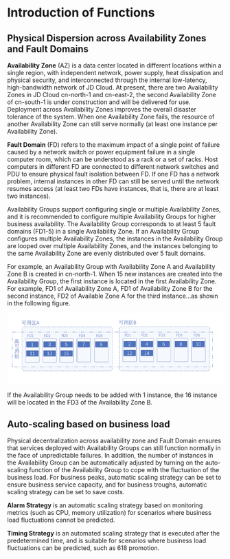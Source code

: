 # Introduction of Functions

## Physical Dispersion across Availability Zones and Fault Domains

**Availability Zone** (AZ) is a data center located in different locations within a single region, with independent network, power supply, heat dissipation and physical security, and interconnected through the internal low-latency, high-bandwidth network of JD Cloud. At present, there are two Availability Zones in JD Cloud cn-north-1 and cn-east-2, the second Availability Zone of cn-south-1 is under construction and will be delivered for use. Deployment across Availability Zones improves the overall disaster tolerance of the system. When one Availability Zone fails, the resource of another Availability Zone can still serve normally (at least one instance per Availability Zone).

**Fault Domain** (FD) refers to the maximum impact of a single point of failure caused by a network switch or power equipment failure in a single computer room, which can be understood as a rack or a set of racks. Host computers in different FD are connected to different network switches and PDU to ensure physical fault isolation between FD. If one FD has a network problem, internal instances in other FD can still be served until the network resumes access (at least two FDs have instances, that is, there are at least two instances).

Availability Groups support configuring single or multiple Availability Zones, and it is recommended to configure multiple Availability Groups for higher business availability. The Availability Group corresponds to at least 5 fault domains (FD1-5) in a single Availability Zone. If an Availability Group configures multiple Availability Zones, the instances in the Availability Group are looped over multiple Availability Zones, and the instances belonging to the same Availability Zone are evenly distributed over 5 fault domains.

For example, an Availability Group with Availability Zone A and Availability Zone B is created in cn-north-1. When 15 new instances are created into the Availability Group, the first instance is located in the first Availability Zone. For example, FD1 of Availability Zone A, FD1 of Availability Zone B for the second instance, FD2 of Available Zone A for the third instance...as shown in the following figure.

![](../../../../image/ag/function.png)

If the Availability Group needs to be added with 1 instance, the 16 instance will be located in the FD3 of the Availability Zone B.

## Auto-scaling based on business load

Physical decentralization across availability zone and Fault Domain ensures that services deployed with Availability Groups can still function normally in the face of unpredictable failures. In addition, the number of instances in the Availability Group can be automatically adjusted by turning on the auto-scaling function of the Availability Group to cope with the fluctuation of the business load. For business peaks, automatic scaling strategy can be set to ensure business service capacity, and for business troughs, automatic scaling strategy can be set to save costs.

**Alarm Strategy** is an automatic scaling strategy based on monitoring metrics (such as CPU, memory utilization) for scenarios where business load fluctuations cannot be predicted.

**Timing Strategy** is an automated scaling strategy that is executed after the predetermined time, and is suitable for scenarios where business load fluctuations can be predicted, such as 618 promotion.

